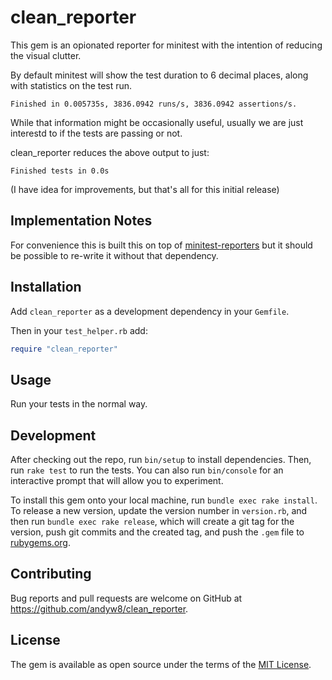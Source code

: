 # clean_reporter

This gem is an opionated reporter for minitest with the intention of reducing the visual clutter.

By default minitest will show the test duration to 6 decimal places, along with statistics on the test run.

```
Finished in 0.005735s, 3836.0942 runs/s, 3836.0942 assertions/s.
```

While that information might be occasionally useful, usually we are just interestd to if the tests are passing or not.

clean_reporter reduces the above output to just:

```
Finished tests in 0.0s
```

(I have idea for improvements, but that's all for this initial release)

## Implementation Notes

For convenience this is built this on top of [minitest-reporters](https://github.com/minitest-reporters/minitest-reporters) but it should be possible to re-write it without that dependency.

## Installation

Add `clean_reporter` as a development dependency in your `Gemfile`.

Then in your `test_helper.rb` add:

```ruby
require "clean_reporter"
```

## Usage

Run your tests in the normal way.

## Development

After checking out the repo, run `bin/setup` to install dependencies. Then, run `rake test` to run the tests. You can also run `bin/console` for an interactive prompt that will allow you to experiment.

To install this gem onto your local machine, run `bundle exec rake install`. To release a new version, update the version number in `version.rb`, and then run `bundle exec rake release`, which will create a git tag for the version, push git commits and the created tag, and push the `.gem` file to [rubygems.org](https://rubygems.org).

## Contributing

Bug reports and pull requests are welcome on GitHub at https://github.com/andyw8/clean_reporter.

## License

The gem is available as open source under the terms of the [MIT License](https://opensource.org/licenses/MIT).
